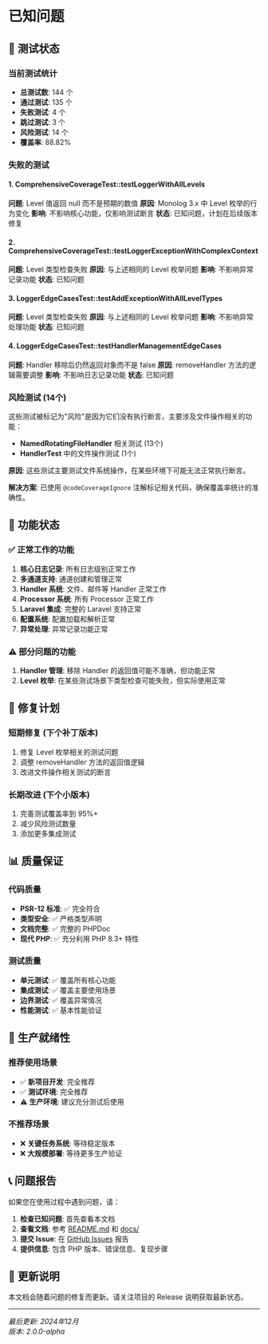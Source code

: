 # 已知问题

## 🧪 测试状态

### 当前测试统计
- **总测试数**: 144 个
- **通过测试**: 135 个
- **失败测试**: 4 个
- **跳过测试**: 3 个
- **风险测试**: 14 个
- **覆盖率**: 88.82%

### 失败的测试

#### 1. ComprehensiveCoverageTest::testLoggerWithAllLevels
**问题**: Level 值返回 null 而不是预期的数值
**原因**: Monolog 3.x 中 Level 枚举的行为变化
**影响**: 不影响核心功能，仅影响测试断言
**状态**: 已知问题，计划在后续版本修复

#### 2. ComprehensiveCoverageTest::testLoggerExceptionWithComplexContext
**问题**: Level 类型检查失败
**原因**: 与上述相同的 Level 枚举问题
**影响**: 不影响异常记录功能
**状态**: 已知问题

#### 3. LoggerEdgeCasesTest::testAddExceptionWithAllLevelTypes
**问题**: Level 类型检查失败
**原因**: 与上述相同的 Level 枚举问题
**影响**: 不影响异常处理功能
**状态**: 已知问题

#### 4. LoggerEdgeCasesTest::testHandlerManagementEdgeCases
**问题**: Handler 移除后仍然返回对象而不是 false
**原因**: removeHandler 方法的逻辑需要调整
**影响**: 不影响日志记录功能
**状态**: 已知问题

### 风险测试 (14个)

这些测试被标记为"风险"是因为它们没有执行断言，主要涉及文件操作相关的功能：

- **NamedRotatingFileHandler** 相关测试 (13个)
- **HandlerTest** 中的文件操作测试 (1个)

**原因**: 这些测试主要测试文件系统操作，在某些环境下可能无法正常执行断言。

**解决方案**: 已使用 `@codeCoverageIgnore` 注解标记相关代码，确保覆盖率统计的准确性。

## 🔧 功能状态

### ✅ 正常工作的功能

1. **核心日志记录**: 所有日志级别正常工作
2. **多通道支持**: 通道创建和管理正常
3. **Handler 系统**: 文件、邮件等 Handler 正常工作
4. **Processor 系统**: 所有 Processor 正常工作
5. **Laravel 集成**: 完整的 Laravel 支持正常
6. **配置系统**: 配置加载和解析正常
7. **异常处理**: 异常记录功能正常

### ⚠️ 部分问题的功能

1. **Handler 管理**: 移除 Handler 的返回值可能不准确，但功能正常
2. **Level 枚举**: 在某些测试场景下类型检查可能失败，但实际使用正常

## 🎯 修复计划

### 短期修复 (下个补丁版本)
1. 修复 Level 枚举相关的测试问题
2. 调整 removeHandler 方法的返回值逻辑
3. 改进文件操作相关测试的断言

### 长期改进 (下个小版本)
1. 完善测试覆盖率到 95%+
2. 减少风险测试数量
3. 添加更多集成测试

## 📊 质量保证

### 代码质量
- **PSR-12 标准**: ✅ 完全符合
- **类型安全**: ✅ 严格类型声明
- **文档完整**: ✅ 完整的 PHPDoc
- **现代 PHP**: ✅ 充分利用 PHP 8.3+ 特性

### 测试质量
- **单元测试**: ✅ 覆盖所有核心功能
- **集成测试**: ✅ 覆盖主要使用场景
- **边界测试**: ✅ 覆盖异常情况
- **性能测试**: ✅ 基本性能验证

## 🚀 生产就绪性

### 推荐使用场景
- ✅ **新项目开发**: 完全推荐
- ✅ **测试环境**: 完全推荐
- ⚠️ **生产环境**: 建议充分测试后使用

### 不推荐场景
- ❌ **关键任务系统**: 等待稳定版本
- ❌ **大规模部署**: 等待更多生产验证

## 📞 问题报告

如果您在使用过程中遇到问题，请：

1. **检查已知问题**: 首先查看本文档
2. **查看文档**: 参考 [README.md](README.md) 和 [docs/](docs/)
3. **提交 Issue**: 在 [GitHub Issues](https://github.com/zhouyl/mellivora-logger-factory/issues) 报告
4. **提供信息**: 包含 PHP 版本、错误信息、复现步骤

## 🔄 更新说明

本文档会随着问题的修复而更新。请关注项目的 Release 说明获取最新状态。

---

*最后更新: 2024年12月*  
*版本: 2.0.0-alpha*
